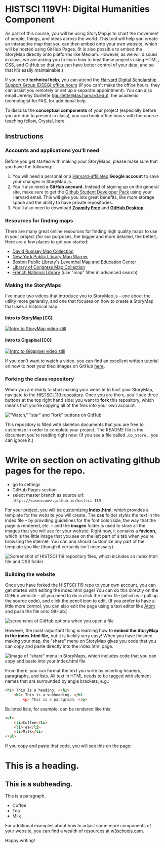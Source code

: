 # HISTSCI 119VH: Digital Humanities Component

As part of this course, you will be using StoryMap.js to chart the movement of people, things, and ideas across the world. This tool will help you create an interactive map that you can then embed onto your own website, which will be hosted using GitHub Pages. (It is also possible to embed the StoryMap directly onto platforms like Medium. However, as we will discuss in class, we are asking you to learn how to host these projects using HTML, CSS, and GitHub so that you can have better control of your data, and so that it's easily maintainable.)

If you need **technical help**, you can attend the [Harvard Digital Scholarship Support Group (DSSG) office hours](<https://dssg.fas.harvard.edu/event/dssg-office-hours-f19-th/>) (if you can't make the office hours, they can assist you remotely or set up a separate appointment). You can also email Jeremy Guillette (jguillette@fas.harvard.edu), the academic technologist for FAS, for additional help. 

To discuss the **conceptual components** of your project (especially before you are due to present in class), you can book office hours with the course teaching fellow, Crystal, [here](https://crystallee.youcanbook.me/). 

## Instructions

### Accounts and applications you'll need

Before you get started with making your StoryMaps, please make sure that you have the following: 

1. You will need a personal or a [Harvard-affiliated](https://www.seas.harvard.edu/sites/default/files/files/Education%20and%20Teaching%20Policies/Google%20Harvard%20account%20setup.pdf) **Google account** to save your changes in StoryMap.js.
2. You'll also need a **GitHub account.** Instead of signing up on the general site, make sure to get the [Github Student Developer Pack](https://education.github.com/pack) using your Harvard email. This will give you lots great benefits, like more storage space and the ability to have private repositories.
3. You'll also need to download [**Zoomify Free**](http://www.zoomify.com/free.htm) and [**GitHub Desktop**](https://desktop.github.com/).

### Resources for finding maps 

There are many great online resources for finding high quality maps to use in your project (for our purposes, the bigger and more detailed, the better). Here are a few places to get you started: 

* [David Rumsey Map Collection](https://www.davidrumsey.com/) 
* [New York Public Library Map Warper](http://maps.nypl.org/warper/)
* [Boston Public Library's Leventhal Map and Education Center](https://www.leventhalmap.org/)
* [Library of Congress Map Collection](https://www.loc.gov/maps) 
* [French National Library](https://gallica.bnf.fr/accueil/en/content/accueil-en?mode=desktop) (use "map" filter in advanced search) 

### Making the StoryMaps

I've made two videos that introduce you to StoryMap.js – one about the utility more generally, and one that focuses on how to create a StoryMap that uses a historical map.

#### Intro to StoryMap [CC]

[![Intro to StoryMap video still](https://i.imgur.com/BUvXPFW.png)](https://youtu.be/wZjAc8_VOaY)

#### Intro to Gigapixel [CC]

[![Intro to Gigapixel video still](https://i.imgur.com/u8qLDHZ.png)](https://youtu.be/zfhouzPCYBA) 

If you don't want to watch a video, you can find an excellent written tutorial on how to host your tiled images on GitHub [here](https://github.com/NUKnightLab/StoryMapJS/blob/master/GITHUB_HOSTING/GITHUB_HOSTING.md).

### Forking the class repository 

When you are ready to start making your website to host your StoryMap, navigate to the [HISTSCI 119 repository](https://github.com/crystaljjlee/histsci-119). Once you are there, you'll see three buttons at the top right hand side: you want to **fork** this repository, which means that you're copying all of the files into your own account. 

!["Watch," "star" and "fork" buttons on GitHub](https://help.github.com/assets/images/help/repository/fork_button.jpg)

This repository is filled with skeleton documents that you are free to customize in order to complete your project. The README file is the document you're reading right now. (If you see a file called `.DS_Store.`, you can ignore it.)

# Write on section on activating github pages for the repo. 
- go to settings
- GitHub Pages section
- select master branch as source
url: `https://<username>.github.io/histsci-119`

For your project, you will be customizing **index.html**, which provides a template for the website you will create. The **css** folder *styles* the text in the index file – by providing guidelines for the font color/size, the way that the page is rendered, etc. – and the **images** folder is used to store all the images that you will use for your website. Right now, it contains a **favicon**, which is the little image that you see on the left part of a tab when you're browsing the internet. You can and should customize any part of the template you like (though it certainly isn't necessary). 

![Screenshot of HISTSCI 119 repository files, which includes an index.html file and CSS folder](<https://i.imgur.com/2ss0cfi.png>)

### Building the website 

Once you have forked the HISTSCI 119 repo to your own account, you can get started with editing the index.html page! You can do this directly on the GitHub website – all you need to do is click the index file (which will pull up the source code), and click the pencil icon to edit. (If you prefer to have a little more control, you can also edit the page using a text editor like [Atom](https://atom.io/) and push the file onto GitHub.)

![screenshot of GitHub options when you open a file](https://i.imgur.com/9WUG8MT.png)

However, the most important thing is learning how to **embed the StoryMap in the index.html file,** but it is luckily very easy! When you have finished making your map, the "share" menu on StoryMap gives you code that you can copy and paste directly into the index.html page. 

![Image of "share" menu in StoryMaps, which includes code that you can copy and paste into your index.html file](https://i.imgur.com/rAOIjxT.png)

From there, you can format the text you write by inserting headers, paragraphs, and lists. All text in HTML needs to be tagged with element names that are surrounded by angle brackets, e.g.: 

```html
<h1> This is a heading. </h1>
	<h2> This is a subheading. </h2
		<p> This is a paragraph. </p>
```

Bulleted lists, for example, can be rendered like this: 

``` html
<ul>
	<li>Coffee</li>
	<li>Tea</li>
	<li>Milk</li>
</ul>
```

If you copy and paste that code, you will see this on the page: 

# This is a heading. 

## This is a subheading. 

This is a paragraph. 

* Coffee 
* Tea 
* Milk 

For additional examples about how to adjust some more components of your website, you can find a wealth of resources at [w3schools.com](https://www.w3schools.com/). 

Happy writing!
